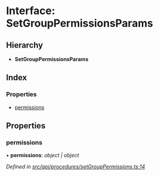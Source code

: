 # Interface: SetGroupPermissionsParams

## Hierarchy

* **SetGroupPermissionsParams**

## Index

### Properties

* [permissions](setgrouppermissionsparams.md#permissions)

## Properties

###  permissions

• **permissions**: *object | object*

*Defined in [src/api/procedures/setGroupPermissions.ts:14](https://github.com/PolymathNetwork/polymesh-sdk/blob/4f2fd432/src/api/procedures/setGroupPermissions.ts#L14)*
